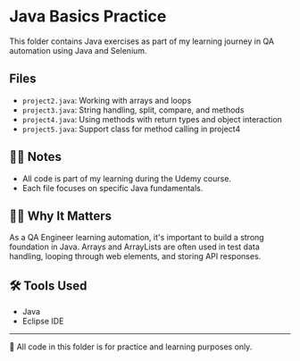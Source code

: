 # Java Basics Practice

This folder contains Java exercises as part of my learning journey in QA automation using Java and Selenium.

## Files

- `project2.java`: Working with arrays and loops
- `project3.java`: String handling, split, compare, and methods
- `project4.java`: Using methods with return types and object interaction
- `project5.java`: Support class for method calling in project4

## 👩‍💻 Notes

- All code is part of my learning during the Udemy course.
- Each file focuses on specific Java fundamentals.

## 👩‍💻 Why It Matters

As a QA Engineer learning automation, it's important to build a strong foundation in Java. Arrays and ArrayLists are often used in test data handling, looping through web elements, and storing API responses.

## 🛠 Tools Used

- Java
- Eclipse IDE

---

📌 All code in this folder is for practice and learning purposes only.
